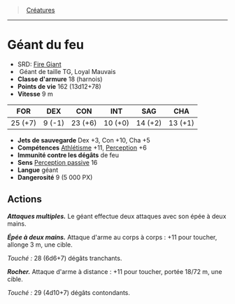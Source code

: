 ﻿---
!MonsterHD
Type: Géant
Size: TG
Alignment: Loyal Mauvais
ArmorClass: 18 (harnois)
HitPoints: 162 (13d12+78)
Speed: 9 m
Strength: 25 (+7)
Dexterity: ' 9 (-1)'
Constitution: 23 (+6)
Intelligence: 10 (+0)
Wisdom: 14 (+2)
Charisma: 13 (+1)
SavingThrows: Dex +3, Con +10, Cha +5
Skills: '[Athlétisme](hd_abilities_strength_athletisme.md) +11, [Perception](hd_abilities_wisdom_perception.md) +6'
DamageImmunities: de feu
Senses: '[Perception passive](hd_abilities_dexterity_perception_passive.md) 16'
Languages: géant
Challenge: 9 (5 000 PX)
Id: monsters_hd.md#géant-du-feu
ParentLink: monsters_hd.md#créatures
Name: Géant du feu
ParentName: Créatures
NameLevel: 1
AltName: '[Fire Giant](srd_monsters_fire_giant.md)'
---
> [Créatures](hd_monsters.md)

---

# Géant du feu

- SRD: [Fire Giant](srd_monsters_fire_giant.md)
-  Géant de taille TG, Loyal Mauvais
- **Classe d'armure** 18 (harnois)
- **Points de vie** 162 (13d12+78)
- **Vitesse** 9 m

|FOR|DEX|CON|INT|SAG|CHA|
|---|---|---|---|---|---|
|25 (+7)| 9 (-1)|23 (+6)|10 (+0)|14 (+2)|13 (+1)|

- **Jets de sauvegarde** Dex +3, Con +10, Cha +5
- **Compétences** [Athlétisme](hd_abilities_strength_athletisme.md) +11, [Perception](hd_abilities_wisdom_perception.md) +6
- **Immunité contre les dégâts** de feu
- **Sens** [Perception passive](hd_abilities_dexterity_perception_passive.md) 16
- **Langue** géant
- **Dangerosité** 9 (5 000 PX)

## Actions

**_Attaques multiples._** Le géant effectue deux attaques avec son épée à deux mains.

**_Épée à deux mains._** Attaque d'arme au corps à corps : +11 pour toucher, allonge 3 m, une cible.

_Touché :_ 28 (6d6+7) dégâts tranchants.

**_Rocher._** Attaque d'arme à distance : +11 pour toucher, portée 18/72 m, une cible.

_Touché :_ 29 (4d10+7) dégâts contondants.

